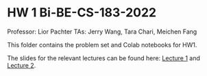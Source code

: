 # HW 1 Bi-BE-CS-183-2022
Professor: Lior Pachter
TAs: Jerry Wang, Tara Chari, Meichen Fang

This folder contains the problem set and Colab notebooks for HW1.

The slides for the relevant lectures can be found here: [Lecture 1](https://docs.google.com/presentation/d/1S_NuumJpKFUTCconvxmpZL4cdNu4lBxZCrhoS4xI5TI/edit?usp=sharing) and [Lecture 2](https://docs.google.com/presentation/d/1TwdRvvkz39TbDYtGcYyFn5yNi_maODnsFr_QkIKDj58/edit?usp=sharing).



